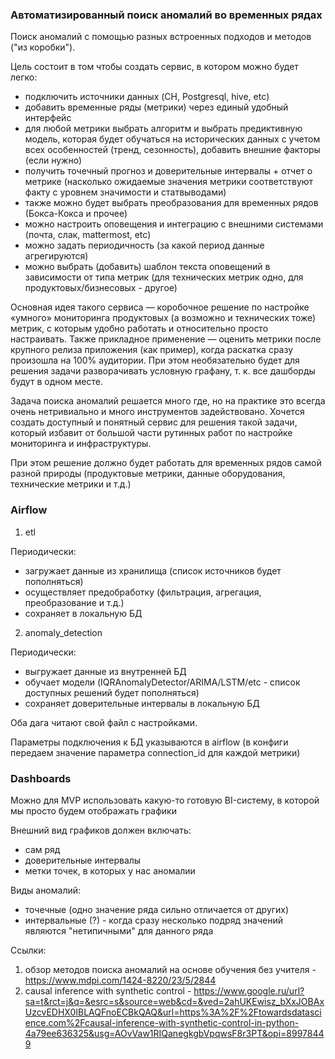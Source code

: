 ### Автоматизированный поиск аномалий во временных рядах 

Поиск аномалий с помощью разных встроенных подходов и методов ("из коробки").

Цель состоит в том чтобы создать сервис, в котором можно будет легко:
- подключить источники данных (CH, Postgresql, hive, etc)
- добавить временные ряды (метрики) через единый удобный интерфейс
- для любой метрики выбрать алгоритм и выбрать предиктивную модель, которая будет обучаться на исторических данных с учетом всех особенностей (тренд, сезонность), добавить внешние факторы (если нужно)
- получить точечный прогноз и доверительные интервалы + отчет о метрике (насколько ожидаемые значения метрики соответствуют факту с уровнем значимости и статвыводами)
- также можно будет выбрать преобразования для временных рядов (Бокса-Кокса и прочее)
- можно настроить оповещения и интеграцию с внешними системами (почта, слак, mattermost, etc)
- можно задать периодичность (за какой период данные агрегируются)
- можно выбрать (добавить) шаблон текста оповещений в зависимости от типа метрик (для технических метрик одно, для продуктовых/бизнесовых - другое)

Основная идея такого сервиса — коробочное решение по настройке «умного» мониторинга продуктовых (а возможно и технических тоже) метрик, с которым удобно работать и относительно просто настраивать. Также прикладное применение — оценить метрики после крупного релиза приложения (как пример), когда раскатка сразу произошла на 100% аудитории. При этом необязательно будет для решения задачи разворачивать условную графану, т. к. все дашборды будут в одном месте. 

Задача поиска аномалий решается много где, но на практике это всегда очень нетривиально и много инструментов задействовано. Хочется создать доступный и понятный сервис для решения такой задачи, который избавит от большой части рутинных работ по настройке мониторинга и инфраструктуры.

При этом решение должно будет работать для временных рядов самой разной природы (продуктовые метрики, данные оборудования, технические метрики и т.д.)

### Airflow

1. etl

Периодически:
- загружает данные из хранилища (список источников будет пополняться)
- осуществляет предобработку (фильтрация, агрегация, преобразование и т.д.)
- сохраняет в локальную БД

2. anomaly_detection

Периодически:
- выгружает данные из внутренней БД
- обучает модели (IQRAnomalyDetector/ARIMA/LSTM/etc - список доступных решений будет пополняться)
- сохраняет доверительные интервалы в локальную БД

Оба дага читают свой файл с настройками.

Параметры подключения к БД указываются в airflow (в конфиги передаем значение параметра connection_id для каждой метрики)

### Dashboards

Можно для MVP использовать какую-то готовую BI-систему, в которой мы просто будем отображать графики

Внешний вид графиков должен включать:
- сам ряд
- доверительные интервалы
- метки точек, в которых у нас аномалии

Виды аномалий:
- точечные (одно значение ряда сильно отличается от других)
- интервальные (?) - когда сразу несколько подряд значений являются "нетипичными" для данного ряда

Ссылки:
1. обзор методов поиска аномалий на основе обучения без учителя - https://www.mdpi.com/1424-8220/23/5/2844
2. causal inference with synthetic control - https://www.google.ru/url?sa=t&rct=j&q=&esrc=s&source=web&cd=&ved=2ahUKEwisz_bXxJOBAxUzcvEDHX0IBLAQFnoECBkQAQ&url=https%3A%2F%2Ftowardsdatascience.com%2Fcausal-inference-with-synthetic-control-in-python-4a79ee636325&usg=AOvVaw1RIQanegkgbVpqwsF8r3PT&opi=89978449
